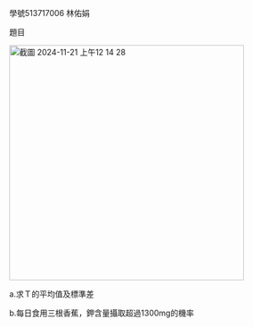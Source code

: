 學號513717006 林佑娟

題目

<img width="421" alt="截圖 2024-11-21 上午12 14 28" src="https://github.com/user-attachments/assets/c9751780-3bfa-496a-b54b-0072ee560c0f">

a.求Ｔ的平均值及標準差



b.每日食用三根香蕉，鉀含量攝取超過1300mg的機率
